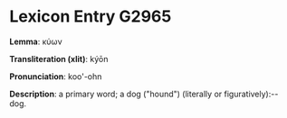 # Lexicon Entry G2965

**Lemma**: κύων

**Transliteration (xlit)**: kýōn

**Pronunciation**: koo'-ohn

**Description**:
a primary word; a dog ("hound") (literally or figuratively):--dog.
